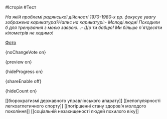 #Історія #Тест

*На якій проблемі радянської дійсності 1970-1980-х рр. фокусує увагу зображена карикатура?Напис на карикатурі:- Молоді люди! Походили б для тренування з моєю заявою...- Що ти бабцю! Ми більше п`ятдесяти кілометрів не ходимо!*

[Фото](https://zno.osvita.ua//doc/images/znotest/66/6676/8_16.jpg)

{noChangeVote on}

{preview on}

{hideProgress on}

{shareEnable off}

{hideCount on}

[[бюрократизмі державного управлінського апарату]]
[[непопулярності легкоатлетичного спорту]]
[[погіршенні стану здоров’я молодого покоління]]
[[соціальній незахищеності людей похилого віку]]
